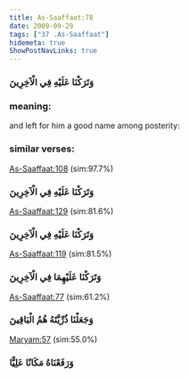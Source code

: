 ```yaml
---
title: As-Saaffaat:78
date: 2009-09-29
tags: ["37 .As-Saaffaat"]
hidemeta: true 
ShowPostNavLinks: true 
---
```

### وَتَرَكْنَا عَلَيْهِ فِي الْآخِرِينَ
### meaning: 
and left for him a good name among posterity:
### similar verses: 

[As-Saaffaat:108](/37/108) (sim:97.7%)

### وَتَرَكْنَا عَلَيْهِ فِي الْآخِرِينَ

[As-Saaffaat:129](/37/129) (sim:81.6%)

### وَتَرَكْنَا عَلَيْهِ فِي الْآخِرِينَ

[As-Saaffaat:119](/37/119) (sim:81.5%)

### وَتَرَكْنَا عَلَيْهِمَا فِي الْآخِرِينَ

[As-Saaffaat:77](/37/77) (sim:61.2%)

### وَجَعَلْنَا ذُرِّيَّتَهُ هُمُ الْبَاقِينَ

[Maryam:57](/19/57) (sim:55.0%)

### وَرَفَعْنَاهُ مَكَانًا عَلِيًّا
